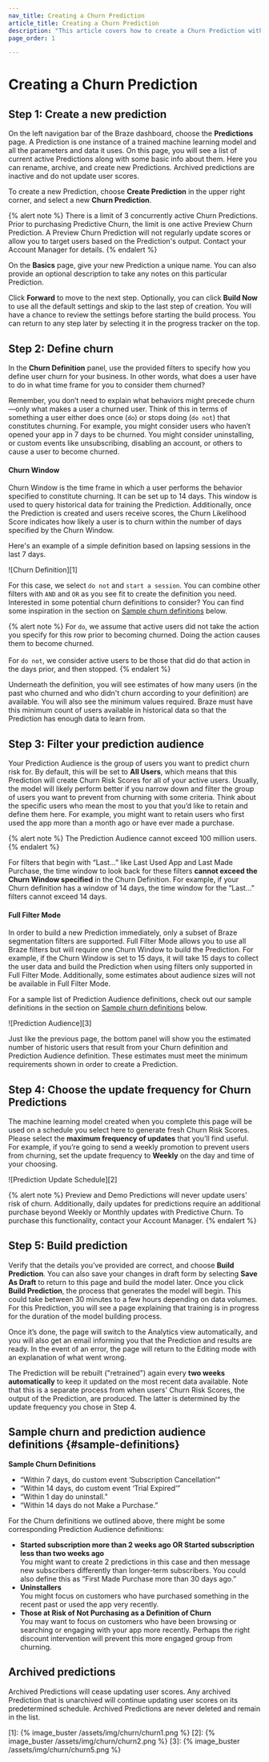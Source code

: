 ```yaml
---
nav_title: Creating a Churn Prediction
article_title: Creating a Churn Prediction
description: "This article covers how to create a Churn Prediction within the Braze dashboard"
page_order: 1

---
```


# Creating a Churn Prediction

## Step 1: Create a new prediction

On the left navigation bar of the Braze dashboard, choose the __Predictions__ page. A Prediction is one instance of a trained machine learning model and all the parameters and data it uses. On this page, you will see a list of current active Predictions along with some basic info about them. Here you can rename, archive, and create new Predictions. Archived predictions are inactive and do not update user scores. 

To create a new Prediction, choose __Create Prediction__ in the upper right corner, and select a new __Churn Prediction__.

{% alert note %}
There is a limit of 3 concurrently active Churn Predictions. Prior to purchasing Predictive Churn, the limit is one active Preview Churn Prediction. A Preview Churn Prediction will not regularly update scores or allow you to target users based on the Prediction's output. Contact your Account Manager for details.
{% endalert %}

On the **Basics** page, give your new Prediction a unique name. You can also provide an optional description to take any notes on this particular Prediction.

Click __Forward__ to move to the next step. Optionally, you can click __Build Now__ to use all the default settings and skip to the last step of creation. You will have a chance to review the settings before starting the build process. You can return to any step later by selecting it in the progress tracker on the top.

## Step 2: Define churn

In the __Churn Definition__ panel, use the provided filters to specify how you define user churn for your business. In other words, what does a user have to do in what time frame for you to consider them churned?

Remember, you don’t need to explain what behaviors might precede churn—only what makes a user a churned user. Think of this in terms of something a user either does once (`do`) or stops doing (`do not`) that constitutes churning. For example, you might consider users who haven’t opened your app in 7 days to be churned. You might consider uninstalling, or custom events like unsubscribing, disabling an account, or others to cause a user to become churned. 

#### Churn Window

Churn Window is the time frame in which a user performs the behavior specified to constitute churning. It can be set up to 14 days. This window is used to query historical data for training the Prediction. Additionally, once the Prediction is created and users receive scores, the Churn Likelihood Score indicates how likely a user is to churn within the number of days specified by the Churn Window. 

Here's an example of a simple definition based on lapsing sessions in the last 7 days.

![Churn Definition][1]

For this case, we select `do not` and `start a session`. You can combine other filters with `AND` and `OR` as you see fit to create the definition you need. Interested in some potential churn definitions to consider? You can find some inspiration in the section on [Sample churn definitions](#sample-definitions) below.

{% alert note %}
For `do`, we assume that active users did not take the action you specify for this row prior to becoming churned. Doing the action causes them to become churned. <br><br>For `do not`, we consider active users to be those that did do that action in the days prior, and then stopped.
{% endalert %}

Underneath the definition, you will see estimates of how many users (in the past who churned and who didn't churn according to your definition) are available. You will also see the minimum values required. Braze must have this minimum count of users available in historical data so that the Prediction has enough data to learn from.

## Step 3: Filter your prediction audience

Your Prediction Audience is the group of users you want to predict churn risk for. By default, this will be set to __All Users__, which means that this Prediction will create Churn Risk Scores for all of your active users. Usually, the model will likely perform better if you narrow down and filter the group of users you want to prevent from churning with some criteria. Think about the specific users who mean the most to you that you’d like to retain and define them here. For example, you might want to retain users who first used the app more than a month ago or have ever made a purchase.

{% alert note %}
The Prediction Audience cannot exceed 100 million users.
{% endalert %}

For filters that begin with “Last...” like Last Used App and Last Made Purchase, the time window to look back for these filters __cannot exceed the Churn Window specified__ in the Churn Definition. For example, if your Churn definition has a window of 14 days, the time window for the “Last...” filters cannot exceed 14 days.

#### Full Filter Mode

In order to build a new Prediction immediately, only a subset of Braze segmentation filters are supported. Full Filter Mode allows you to use all Braze filters but will require one Churn Window to build the Prediction. For example, if the Churn Window is set to 15 days, it will take 15 days to collect the user data and build the Prediction when using filters only supported in Full Filter Mode. Additionally, some estimates about audience sizes will not be available in Full Filter Mode.

For a sample list of Prediction Audience definitions, check out our sample definitions in the section on [Sample churn definitions](#sample-definitions) below.

![Prediction Audience][3]

Just like the previous page, the bottom panel will show you the estimated number of historic users that result from your Churn definition and Prediction Audience definition. These estimates must meet the minimum requirements shown in order to create a Prediction.

## Step 4: Choose the update frequency for Churn Predictions

The machine learning model created when you complete this page will be used on a schedule you select here to generate fresh Churn Risk Scores. Please select the __maximum frequency of updates__ that you’ll find useful. For example, if you’re going to send a weekly promotion to prevent users from churning, set the update frequency to __Weekly__ on the day and time of your choosing. 

![Prediction Update Schedule][2]

{% alert note %}
Preview and Demo Predictions will never update users' risk of churn. Additionally, daily updates for predictions require an additional purchase beyond Weekly or Monthly updates with Predictive Churn. To purchase this functionality, contact your Account Manager. 
{% endalert %}

## Step 5: Build prediction

Verify that the details you’ve provided are correct, and choose __Build Prediction__. You can also save your changes in draft form by selecting __Save As Draft__ to return to this page and build the model later. Once you click __Build Prediction__, the process that generates the model will begin. This could take between 30 minutes to a few hours depending on data volumes. For this Prediction, you will see a page explaining that training is in progress for the duration of the model building process.

Once it’s done, the page will switch to the Analytics view automatically, and you will also get an email informing you that the Prediction and results are ready. In the event of an error, the page will return to the Editing mode with an explanation of what went wrong.

The Prediction will be rebuilt ("retrained") again every __two weeks automatically__ to keep it updated on the most recent data available. Note that this is a separate process from when users' Churn Risk Scores, the output of the Prediction, are produced. The latter is determined by the update frequency you chose in Step 4.

## Sample churn and prediction audience definitions {#sample-definitions}

__Sample Churn Definitions__<br>
- “Within 7 days, do custom event ‘Subscription Cancellation’”<br>
- “Within 14 days, do custom event ‘Trial Expired’”<br>
- “Within 1 day do uninstall.” <br>
- “Within 14 days do not Make a Purchase.” <br>

For the Churn definitions we outlined above, there might be some corresponding Prediction Audience definitions:<br>
- __Started subscription more than 2 weeks ago OR Started subscription less than two weeks ago__<br>You might want to create 2 predictions in this case and then message new subscribers differently than longer-term subscribers. You could also define this as “First Made Purchase more than 30 days ago.”<br>
- __Uninstallers__<br>You might focus on customers who have purchased something in the recent past or used the app very recently.<br>
- __Those at Risk of Not Purchasing as a Definition of Churn__<br>You may want to focus on customers who have been browsing or searching or engaging with your app more recently. Perhaps the right discount intervention will prevent this more engaged group from churning.

## Archived predictions

Archived Predictions will cease updating user scores. Any archived Prediction that is unarchived will continue updating user scores on its predetermined schedule. Archived Predictions are never deleted and remain in the list.

[1]: {% image_buster /assets/img/churn/churn1.png %}
[2]: {% image_buster /assets/img/churn/churn2.png %}
[3]: {% image_buster /assets/img/churn/churn5.png %}

